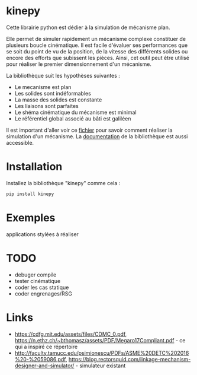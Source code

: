 # kinepy

Cette librairie python est dédier à la simulation de mécanisme plan.

Elle permet de simuler rapidement un mécanisme complexe constituer de plusieurs boucle cinématique. Il est facile d'évaluer ses performances que se soit du point de vu de la position, de la vitesse des différents solides ou encore des efforts que subissent les pièces. Ainsi, cet outil peut être utilisé pour réaliser le premier dimensionnement d'un mécanisme.

La bibliothèque suit les hypothèses suivantes :
- Le mecanisme est plan
- Les solides sont indéformables
- La masse des solides est constante
- Les liaisons sont parfaites
- Le shéma cinématique du mécanisme est minimal
- Le référentiel global associé au bâti est galiléen

Il est important d'aller voir ce [fichier](https://github.com/valentin-burillier/kinepy/blob/main/docs/utiliser_kinepy.md) pour savoir comment réaliser la simulation d'un mécanisme. La [documentation](https://github.com/valentin-burillier/kinepy/blob/main/docs/System.md) de la bibliothèque est aussi accessible. 

# Installation

Installez la bibliothèque "kinepy" comme cela :
```bash
pip install kinepy
```
# Exemples

applications stylées à réaliser

# TODO

- debuger compile
- tester cinématique
- coder les cas statique
- coder engrenages/RSG

# Links

- https://cdfg.mit.edu/assets/files/CDMC_0.pdf, https://n.ethz.ch/~bthomasz/assets/PDF/Megaro17Compliant.pdf - ce qui a inspiré ce répertoire
- http://faculty.tamucc.edu/psimionescu/PDFs/ASME%20DETC%202016%20-%2059086.pdf, https://blog.rectorsquid.com/linkage-mechanism-designer-and-simulator/ - simulateur existant
